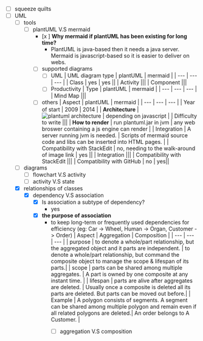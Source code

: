 - [ ] squeeze quilts
- [ ] UML
  - [ ] tools
    - [ ] plantUML V.S mermaid
      - [x ] **Why mermaid if plantUML has been existing for long time?** 
        - PlantUML is java-based then it needs a java server. Mermaid is javascript-based so it is easier to deliver on webs.
      - [ ] supported diagrams
	    - [ ] UML 
	      |  UML diagram type | plantUML | mermaid |
	      | --- | --- | --- |
	      |  Class | yes | yes ||
	      |  Activity |||
	      |  Component |||
	    - [ ]  Productivity
	      |  Type | plantUML | mermaid |
	      | --- | --- | --- |
	      |  Mind Map |||
	  - [ ] others
	    |  Aspect | plantUML | mermaid |
	    | --- | --- | --- |
	    |  Year of start | 2009 | 2014 |
	    |  **Architecture** | ![plantuml architecture](http://www.plantuml.com/plantuml/proxy?src=https://github.com/SuxinL/Notes/raw/master/todo/2023/June/plantuml_component.puml) | depending on javascript |
	    |  Difficulty to write |||
	    |  **How to render** | run plantuml.jar in jvm | any web broswer containing a js engine can render |
	    |  Integration | A server running jvm is needed. | Scripts of mermaid source code and libs can be inserted into HTML pages. |
	    |  Compatibility with StackEdit | no, needing to the walk-around of image link | yes ||
	    |  Integration |||
	    |  Compatibility with StackEdit |||
	    |  Compatibility with GitHub | no | yes||      
  - [ ] diagrams
    - [ ] flowchart V.S activity
    - [ ] activity V.S state
  - [x] relationships of classes
    - [x] dependency V.S association
	  - [x] Is association a subtype of dependency? 
	    - yes
	  - [x] **the purpose of association** 
	    -  to keep long-term or frequently used dependencies for efficiency (eg: Car -> Wheel, Human -> Organ, Customer -> Order)
        | Aspect | Aggregation | Composition |
      | --- | --- | --- |
      | purpose | to denote a whole/part relationship, but the aggregated object and it parts are independent. |  to denote a whole/part relationship, but command the composite object to manage the scope & lifespan of its parts.|
      | scope | parts can be shared among multiple aggregates. | A part  is owned by one composite at any instant time. |
      | lifespan | parts are alive after aggregates are deleted. | Usually once a composite is deleted all its parts are deleted. But parts can be moved out before.|
      | Example | A polygon consists of segments. A segment can be shared among multiple polygon and remain even if all related polygons are deleted.| An order belongs to A Customer. |
      		  - [ ] aggregation V.S composition
 
 
<!--stackedit_data:
eyJwcm9wZXJ0aWVzIjoiZXh0ZW5zaW9uczpcbiAgcHJlc2V0Oi
BnZm1cbiIsImhpc3RvcnkiOlstMzQ3ODA4NTg4LC01MTkzNzYy
NywtODAyNDk2NjI2LC0xODkwMzE4MDY3XX0=
-->